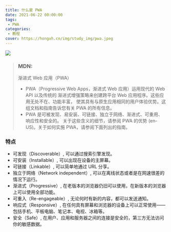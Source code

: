 ```yaml
---
title: 什么是 PWA
date: 2021-06-22 00:00:00
tags:
 - PWA 
categories:
 - 教程
cover: https://hongxh.cn/img/study_img/pwa.jpeg
---
```


![](https://hongxh.cn/img/study_img/pwa.jpeg)

> ### MDN: 
> 渐进式 Web 应用（PWA）
> - PWA（Progressive Web Apps，渐进式 Web 应用）运用现代的 Web API 以及传统的
    渐进式增强策略来创建跨平台 Web 应用程序。这些应用无处不在、功能丰富，
    使其具有与原生应用相同的用户体验优势。这组文档和指南告诉您有关 PWA 的所有信息。
> - PWA 是可被发现、易安装、可链接、独立于网络、渐进式、可重用、响应性和安全的。
    关于这些含义的细节，请参阅 PWA 的优势 (en-US)。关于如何实施 PWA，请参阅下面列出的指南。

### 特点
- 可发现（Discoverable）, 可以通过搜索引擎发现。
- 可安装（Installable）, 可以出现在设备的主屏幕。
- 可链接（Linkable）, 可以简单地通过 URL 分享。
- 独立于网络（Network independent）, 可以在离线状态或者是在网速很差的情况下运行。
- 渐进式（Progressive）, 在老版本的浏览器仍旧可以使用，在新版本的浏览器上可以使用全部功能。
- 可重入（Re-engageable）, 无论何时有新的内容，都可以发送通知。
- 响应式（Responsive）, 在任何具有屏幕和浏览器的设备上可以正常使用——包括手机、平板电脑、笔记本、电视、冰箱等。
- 安全（Safe）, 在用户、应用和服务器之间的连接是安全的，第三方无法访问你的敏感数据。
